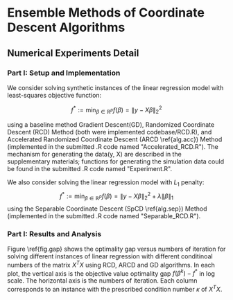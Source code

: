 # Ensemble Methods of Coordinate Descent Algorithms

## Numerical Experiments Detail

### Part I: Setup and Implementation <a class="anchor" id="sub1"></a>
We consider solving synthetic instances of the linear regression model with least-squares objective function: 

$$f^{*}:=\min _{\beta \in \mathbb{R}^{p}} f(\beta)=\|y-X \beta\|_{2}^{2}$$

using a baseline method Gradient Descent(GD), Randomized Coordinate Descent (RCD) Method (both were implemented codebase/RCD.R), and Accelerated Randomized Coordinate Descent (ARCD \ref{alg.acc}) Method (implemented in the submitted .R code named "Accelerated\_RCD.R"). The mechanism for generating the data(y, X) are described in the supplementary materials; functions for generating the simulation data could be found in the submitted .R code named "Experiment.R". 

We also consider solving the linear regression model with $L_1$ penalty: 
$$
    f^{*}:=\min _{\beta \in \mathbb{R}^{p}} f(\beta)=\|y-X \beta\|_{2}^{2} + \lambda \| \beta\|_1
$$
using the Separable Coordinate Descent (SpCD \ref{alg.sep}) Method (implemented in the submitted .R code named "Separable\_RCD.R"). 

### Part I: Results and Analysis <a class="anchor" id="sub1"></a>

Figure \ref{fig.gap} shows the optimality gap versus numbers of iteration for solving different instances of linear regression with different conditinoal numbers of the matrix $X^TX$ using RCD, ARCD and GD algorithms. In each plot, the vertical axis is the objective value optimality gap $f(\beta^k) - f^*$ in log scale. The horizontal axis is the numbers of iteration. Each column corresponds to an instance with the prescribed condition number $\kappa$ of $X^TX$. 
